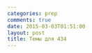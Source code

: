 ```yaml
---
categories: prep
comments: true
date: 2015-03-03T01:51:00
layout: post
title: Темы для 434
---
```


